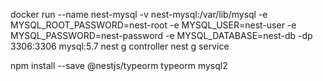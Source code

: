 docker run --name nest-mysql -v nest-mysql:/var/lib/mysql -e MYSQL_ROOT_PASSWORD=nest-root -e MYSQL_USER=nest-user -e MYSQL_PASSWORD=nest-password -e MYSQL_DATABASE=nest-db -dp 3306:3306 mysql:5.7
nest g controller 
nest g service

npm install --save @nestjs/typeorm typeorm mysql2